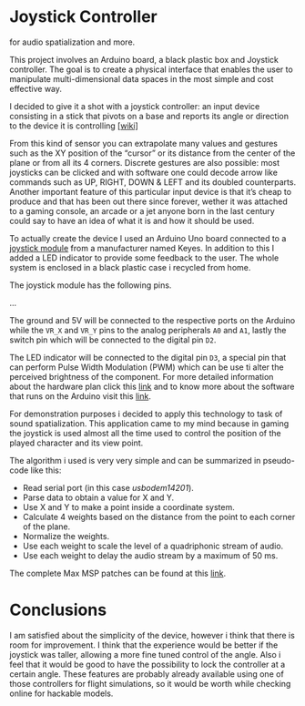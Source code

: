 # Joystick Controller
for audio spatialization and more.

This project involves an Arduino board, a black plastic box and Joystick controller.
The goal is to create a physical interface that enables the user to manipulate multi-dimensional data spaces in the most simple and cost effective way.

I decided to give it a shot with a joystick controller: 
an input device consisting in a stick that pivots on a base and reports its angle or direction to the device it is controlling [[wiki]](https://en.wikipedia.org/wiki/Joystick)

From this kind of sensor you can extrapolate many values and gestures such as the XY position of the “cursor” or  its distance from the center of the plane or from all its 4 corners.
Discrete gestures are also possible: most joysticks can be clicked and with software one could decode arrow like commands such as UP, RIGHT, DOWN & LEFT and its doubled counterparts.
Another important feature of this particular input device is that it’s cheap to produce and that has been out there since forever, wether it was attached to a gaming console, an arcade or a jet anyone born in the last century could say to have an idea of what it is and how it should be used.

To actually create the device I used an Arduino Uno board connected to a [joystick module](https://tkkrlab.nl/wiki/Arduino_KY-023_XY-axis_joystick_module) from a manufacturer named Keyes. In addition to this I added a LED indicator to
provide some feedback to the user. The whole system is enclosed in a black plastic case i recycled from home.

The joystick module has the following pins.

...

The ground and 5V will be connected to the respective ports on the Arduino while the `VR_X` and `VR_Y` pins to the analog peripherals `A0` and `A1`, lastly the switch pin which will be connected to the digital pin `D2`.

The LED indicator will be connected to the digital pin `D3`, a special pin that can perform Pulse Width Modulation (PWM) which can be use ti alter the perceived brightness of the component. 
For more detailed information about the hardware plan click this [link](https://github.com/lorenzorivosecchi/joystick-controls-stuff/blob/master/Arduino/schematics.png) and to know more about the software that runs on the Arduino visit this [link](https://github.com/lorenzorivosecchi/joystick-controls-stuff/blob/master/Arduino/joystick/joystick.ino).

For demonstration purposes i decided to apply this technology to task of sound spatialization. This application came to my mind because in gaming the joystick is used almost all the time used to control the position of the played character and its view point.

The algorithm i used is very very simple and can be summarized in pseudo-code like this:
- Read serial port (in this case _usbodem14201_).
- Parse data to obtain a value for X and Y.
- Use X and Y to make a point inside a coordinate system.
- Calculate 4 weights based on the distance from the point to each corner of the plane.
- Normalize the weights.
- Use each weight to scale the level of a quadriphonic stream of audio.
- Use each weight to delay the audio stream by a maximum of 50 ms.

The complete Max MSP patches can be found at this [link](https://github.com/lorenzorivosecchi/joystick-controls-stuff/tree/master/Max).

# Conclusions
I am satisfied about the simplicity of the device, however i think that there is room for improvement. I think that the experience would be better if the joystick was taller, allowing a more fine tuned control of the angle. Also i feel that it would be good to have the possibility to lock the controller at a certain angle.
These features are probably already available using one of those controllers for flight simulations,
so it would be worth while checking online for hackable models.
